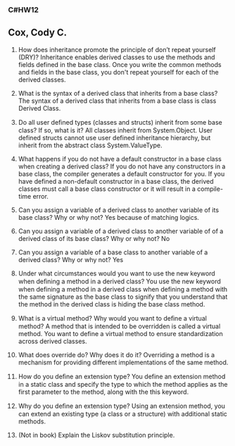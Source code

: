 ### C#HW12
## Cox, Cody C.

1. How does inheritance promote the principle of don’t repeat yourself (DRY)?
Inheritance enables derived classes to use the methods and fields defined in the base class. Once you write the common methods and fields in the base class, you don't repeat yourself for each of the derived classes.

1. What is the syntax of a derived class that inherits from a base class?
The syntax of a derived class that inherits from a base class is class Derived Class.

1. Do all user deﬁned types (classes and structs) inherit from some base class? If so, what is it?
All classes inherit from System.Object. User defined structs cannot use user defined inheritance hierarchy, but inherit from the abstract class System.ValueType.

1. What happens if you do not have a default constructor in a base class when creating a derived class?
If you do not have any constructors in a base class, the compiler generates a default constructor for you. If you have defined a non-default constructor in a base class, the derived classes must call a base class constructor or it will result in a compile-time error.

1. Can you assign a variable of a derived class to another variable of its base class? Why or why not?
Yes because of matching logics.

1. Can you assign a variable of a derived class to another variable of of a derived class of its base class? Why or why not?
No

1. Can you assign a variable of a base class to another variable of a derived class? Why or why not?
Yes

1. Under what circumstances would you want to use the new keyword when deﬁning a method in a derived class?
You use the new keyword when defining a method in a derived class when defining a method with the same signature as the base class to signify that you understand that the method in the derived class is hiding the base class method.

1. What is a virtual method? Why would you want to deﬁne a virtual method?
A method that is intended to be overridden is called a virtual method. You want to define a virtual method to ensure standardization across derived classes.

1. What does override do? Why does it do it?
Overriding a method is a mechanism for providing different implementations of the same method.

1. How do you deﬁne an extension type?
You define an extension method in a static class and specify the type to which the method applies as the first parameter to the method, along with the this keyword.

1. Why do you deﬁne an extension type?
Using an extension method, you can extend an existing type (a class or a structure) with additional static methods.

1. (Not in book) Explain the Liskov substitution principle.
